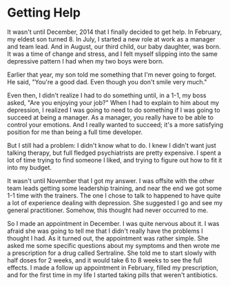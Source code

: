 # Getting Help

It wasn't until December, 2014 that I finally decided to get help. In February, my eldest son turned 8. In July, I started a new role at work as a manager and team lead. And in August, our third child, our baby daughter, was born. It was a time of change and stress, and I felt myself slipping into the same depressive pattern I had when my two boys were born.

Earlier that year, my son told me something that I'm never going to forget. He said, "You're a good dad. Even though you don't smile very much."

Even then, I didn't realize I had to do something until, in a 1-1, my boss asked, "Are you enjoying your job?" When I had to explain to him about my depression, I realized I was going to need to do something if I was going to succeed at being a manager. As a manager, you really have to be able to control your emotions. And I really wanted to succeed; it's a more satisfying position for me than being a full time developer.

But I still had a problem: I didn't know what to do. I knew I didn't want just talking therapy, but full fledged psychiatrists are pretty expensive. I spent a lot of time trying to find someone I liked, and trying to figure out how to fit it into my budget.

It wasn't until November that I got my answer. I was offsite with the other team leads getting some leadership training, and near the end we got some 1-1 time with the trainers. The one I chose to talk to happened to have quite a lot of experience dealing with depression. She suggested I go and see my general practitioner. Somehow, this thought had never occurred to me.

So I made an appointment in December. I was quite nervous about it. I was afraid she was going to tell me that I didn't really have the problems I thought I had. As it turned out, the appointment was rather simple. She asked me some specific questions about my symptoms and then wrote me a prescription for a drug called Sertraline. She told me to start slowly with half doses for 2 weeks, and it would take 6 to 8 weeks to see the full effects. I made a follow up appointment in February, filled my prescription, and for the first time in my life I started taking pills that weren't antibiotics.
